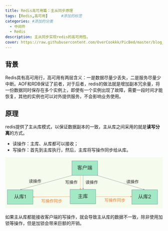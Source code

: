```yaml
---
title: Redis高可用篇：主从同步原理
tags: [Redis,高可用]      #添加的标签
categories: #添加的分类
  - 中间件
  - Redis
description: 主从同步实现redis的高可用性。
cover: https://raw.githubusercontent.com/OverCookkk/PicBed/master/blog_cover_images/00712-2369818868.png
---
```




## 背景

Redis具有高可用行，高可用有两层含义：一是数据尽量少丢失，二是服务尽量少中断。AOF和RDB保证了前者，对于后者，redis的做法就是增加副本冗余量，将一份数据同时保存在多个实例上，即使有一个实例出现了故障，需要一段时间才能恢复，其他的实例也可以对外提供服务，不会影响业务使用。



## 原理

redis提供了主从库模式，以保证数据副本的一致，主从库之间采用的就是**读写分离**的方式。

- 读操作：主库、从库都可以接收；
- 写操作：首先到主库执行，然后，主库将写操作同步给从库。

![redis主从复制的读写分离](https://raw.githubusercontent.com/OverCookkk/PicBed/master/blogImg/redis%E4%B8%BB%E4%BB%8E%E5%A4%8D%E5%88%B6%E7%9A%84%E8%AF%BB%E5%86%99%E5%88%86%E7%A6%BB.png)

如果主从库都能接收客户端的写操作，就会导致主从库的数据不一致，除非使用加锁等操作，但是加锁会带来巨额的开销。